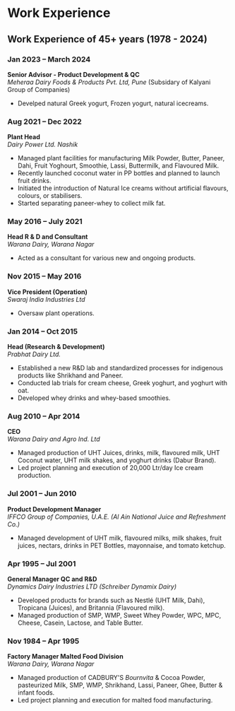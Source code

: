 # Work Experience

## Work Experience of 45+ years (1978 - 2024)

### Jan 2023 – March 2024
**Senior Advisor - Product Development & QC**  
*Meheraa Dairy Foods & Products Pvt. Ltd, Pune* (Subsidary of Kalyani Group of Companies)

- Develped natural Greek yogurt, Frozen yogurt, natural icecreams.


### Aug 2021 – Dec 2022
**Plant Head**  
*Dairy Power Ltd. Nashik*

- Managed plant facilities for manufacturing Milk Powder, Butter, Paneer, Dahi, Fruit Yoghourt, Smoothie, Lassi, Buttermilk, and Flavoured Milk.
- Recently launched coconut water in PP bottles and planned to launch fruit drinks.
- Initiated the introduction of Natural Ice creams without artificial flavours, colours, or stabilisers.
- Started separating paneer-whey to collect milk fat.

### May 2016 – July 2021
**Head R & D and Consultant**  
*Warana Dairy, Warana Nagar*

- Acted as a consultant for various new and ongoing products.

### Nov 2015 – May 2016
**Vice President (Operation)**  
*Swaraj India Industries Ltd*

- Oversaw plant operations.

### Jan 2014 – Oct 2015
**Head (Research & Development)**  
*Prabhat Dairy Ltd.*

- Established a new R&D lab and standardized processes for indigenous products like Shrikhand and Paneer.
- Conducted lab trials for cream cheese, Greek yoghurt, and yoghurt with oat.
- Developed whey drinks and whey-based smoothies.

### Aug 2010 – Apr 2014
**CEO**  
*Warana Dairy and Agro Ind. Ltd*

- Managed production of UHT Juices, drinks, milk, flavoured milk, UHT Coconut water, UHT milk shakes, and yoghurt drinks (Dabur Brand).
- Led project planning and execution of 20,000 Ltr/day Ice cream production.

### Jul 2001 – Jun 2010
**Product Development Manager**  
*IFFCO Group of Companies, U.A.E. (Al Ain National Juice and Refreshment Co.)*

- Managed development of UHT milk, flavoured milks, milk shakes, fruit juices, nectars, drinks in PET Bottles, mayonnaise, and tomato ketchup.

### Apr 1995 – Jul 2001
**General Manager QC and R&D**  
*Dynamics Dairy Industries LTD (Schreiber Dynamix Dairy)*

- Developed products for brands such as Nestlé (UHT Milk, Dahi), Tropicana (Juices), and Britannia (Flavoured milk).
- Managed production of SMP, WMP, Sweet Whey Powder, WPC, MPC, Cheese, Casein, Lactose, and Table Butter.

### Nov 1984 – Apr 1995
**Factory Manager Malted Food Division**  
*Warana Dairy, Warana Nagar*

- Managed production of CADBURY'S *Bournvita* & Cocoa Powder, pasteurized Milk, SMP, WMP, Shrikhand, Lassi, Paneer, Ghee, Butter & infant foods.
- Led project planning and execution for malted food manufacturing.

